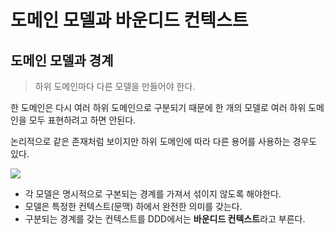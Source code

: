 # 도메인 모델과 바운디드 컨텍스트

## 도메인 모델과 경계

> 하위 도메인마다 다른 모델을 만들어야 한다.

한 도메인은 다시 여러 하위 도메인으로 구분되기 때문에 한 개의 모델로 여러 하위 도메인을 모두 표현하려고 하면 안된다.  
  
논리적으로 같은 존재처럼 보이지만 하위 도메인에 따라 다른 용어를 사용하는 경우도 있다.

![](https://user-images.githubusercontent.com/43809168/98814430-00e36280-2469-11eb-828b-043450bc9712.png)

- 각 모델은 명시적으로 구본되는 경계를 가져서 섞이지 않도록 해야한다.
- 모델은 특정한 컨텍스트(문맥) 하에서 완전한 의미를 갖는다.
- 구분되는 경계를 갖는 컨텍스트를 DDD에서는 **바운디드 컨텍스트**라고 부른다.

